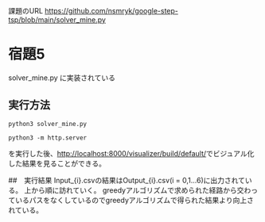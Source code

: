 課題のURL
<https://github.com/nsmryk/google-step-tsp/blob/main/solver_mine.py>

# 宿題5
solver_mine.py に実装されている

## 実行方法
```python3 solver_mine.py```

```python3 -m http.server```

を実行した後、<http://localhost:8000/visualizer/build/default/>でビジュアル化した結果を見ることができる。

##　実行結果
Input_{i}.csvの結果はOutput_{i}.csv(i = 0,1...6)に出力されている。
上から順に訪れていく。
greedyアルゴリズムで求められた経路から交わっているパスをなくしているのでgreedyアルゴリズムで得られた結果より向上されている。

